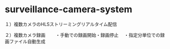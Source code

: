 # surveillance-camera-system

１）複数カメラのHLSストリーミングリアルタイム配信

２）複数カメラ録画
　　・手動での録画開始・録画停止
  　・指定分単位での録画ファイル自動生成

